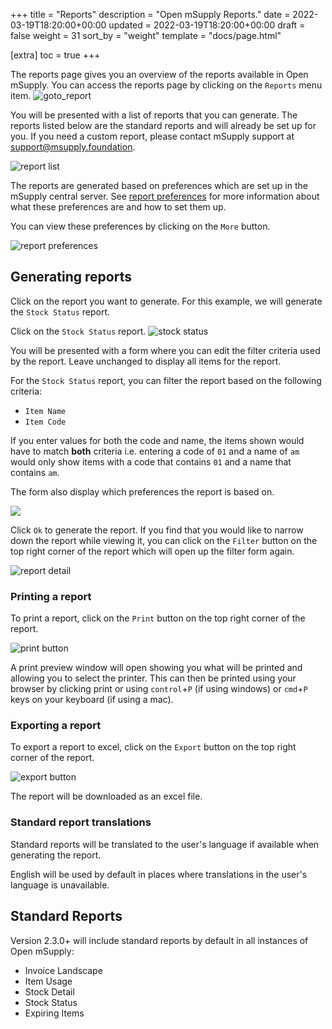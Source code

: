 +++
title = "Reports"
description = "Open mSupply Reports."
date = 2022-03-19T18:20:00+00:00
updated = 2022-03-19T18:20:00+00:00
draft = false
weight = 31
sort_by = "weight"
template = "docs/page.html"

[extra]
toc = true
+++

The reports page gives you an overview of the reports available in Open mSupply.
You can access the reports page by clicking on the `Reports` menu item.
![goto_report](images/goto_report.png)

You will be presented with a list of reports that you can generate. The reports
listed below are the standard reports and will already be set up for you. If
you need a custom report, please contact mSupply support at [support@msupply.foundation](mailto:support@msupply.foundation).

![report list](images/report_list_view.png)

The reports are generated based on preferences which are set up in the mSupply
central server. See [report
preferences](https://docs.msupply.org.nz/other_stuff:virtual_stores?s[]=threshold&s[]=overstock#notification_preferences)
for more information about what these preferences are and how to set them up.

You can view these preferences by clicking on the `More` button.

![report preferences](images/report_preferences.gif)

## Generating reports

Click on the report you want to generate. For this example, we will generate the
`Stock Status` report.

Click on the `Stock Status` report.
![stock status](images/goto_stock_status.png)

You will be presented with a form where you can edit the filter criteria used by the report. Leave unchanged to display all items for the report.

For the `Stock Status` report, you can filter the report based on the following criteria:

- `Item Name`
- `Item Code`

If you enter values for both the code and name, the items shown would have to match **both** criteria i.e. entering a code of `01` and a name of `am` would only show items with a code that contains `01` and a name that contains `am`.

The form also display which preferences the report is based on.

![](images/report_filter.png)

Click `Ok` to generate the report. If you find that you would like to narrow
down the report while viewing it, you can click on the `Filter` button on the
top right corner of the report which will open up the filter form again.

![report detail](images/report_detail.gif)

### Printing a report

To print a report, click on the `Print` button on the top right corner of the
report.

![print button](images/print_button.png)

A print preview window will open showing you what will be printed and allowing
you to select the printer. This can then be printed using your browser by clicking print or
using `control`+`P` (if using windows) or `cmd`+`P` keys on your keyboard (if
using a mac).

### Exporting a report

To export a report to excel, click on the `Export` button on the top right corner of the report.

![export button](images/export_button.png)

The report will be downloaded as an excel file.

### Standard report translations

Standard reports will be translated to the user's language if available when generating the report.

English will be used by default in places where translations in the user's language is unavailable.

## Standard Reports

Version 2.3.0+ will include standard reports by default in all instances of Open mSupply:

- Invoice Landscape
- Item Usage
- Stock Detail
- Stock Status
- Expiring Items
